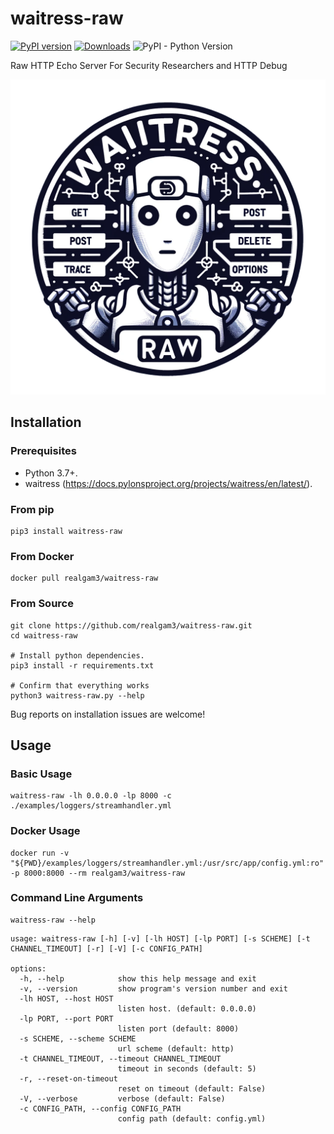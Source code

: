 # waitress-raw

[![PyPI version](https://img.shields.io/pypi/v/waitress-raw)](https://pypi.org/project/waitress-raw/)
[![Downloads](https://pepy.tech/badge/waitress-raw)](https://pepy.tech/project/waitress-raw)
![PyPI - Python Version](https://img.shields.io/pypi/pyversions/waitress-raw)  

Raw HTTP Echo Server For Security Researchers and HTTP Debug

![Logo](https://raw.githubusercontent.com/realgam3/waitress-raw/main/assets/img/waitress-raw-logo.png)

## Installation

### Prerequisites

* Python 3.7+.
* waitress (https://docs.pylonsproject.org/projects/waitress/en/latest/).

### From pip

```shell
pip3 install waitress-raw
```

### From Docker

```shell
docker pull realgam3/waitress-raw
```

### From Source

```shell
git clone https://github.com/realgam3/waitress-raw.git
cd waitress-raw

# Install python dependencies.
pip3 install -r requirements.txt

# Confirm that everything works
python3 waitress-raw.py --help
```

Bug reports on installation issues are welcome!

## Usage

### Basic Usage

 ```shell
 waitress-raw -lh 0.0.0.0 -lp 8000 -c ./examples/loggers/streamhandler.yml
 ```  

### Docker Usage

```shell
docker run -v "${PWD}/examples/loggers/streamhandler.yml:/usr/src/app/config.yml:ro" -p 8000:8000 --rm realgam3/waitress-raw
```

### Command Line Arguments

```shell
waitress-raw --help
```

```text
usage: waitress-raw [-h] [-v] [-lh HOST] [-lp PORT] [-s SCHEME] [-t CHANNEL_TIMEOUT] [-r] [-V] [-c CONFIG_PATH]

options:
  -h, --help            show this help message and exit
  -v, --version         show program's version number and exit
  -lh HOST, --host HOST
                        listen host. (default: 0.0.0.0)
  -lp PORT, --port PORT
                        listen port (default: 8000)
  -s SCHEME, --scheme SCHEME
                        url scheme (default: http)
  -t CHANNEL_TIMEOUT, --timeout CHANNEL_TIMEOUT
                        timeout in seconds (default: 5)
  -r, --reset-on-timeout
                        reset on timeout (default: False)
  -V, --verbose         verbose (default: False)
  -c CONFIG_PATH, --config CONFIG_PATH
                        config path (default: config.yml)
```
